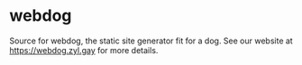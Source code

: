 # webdog

Source for webdog, the static site generator fit for a dog. See our website at https://webdog.zyl.gay for more details.
